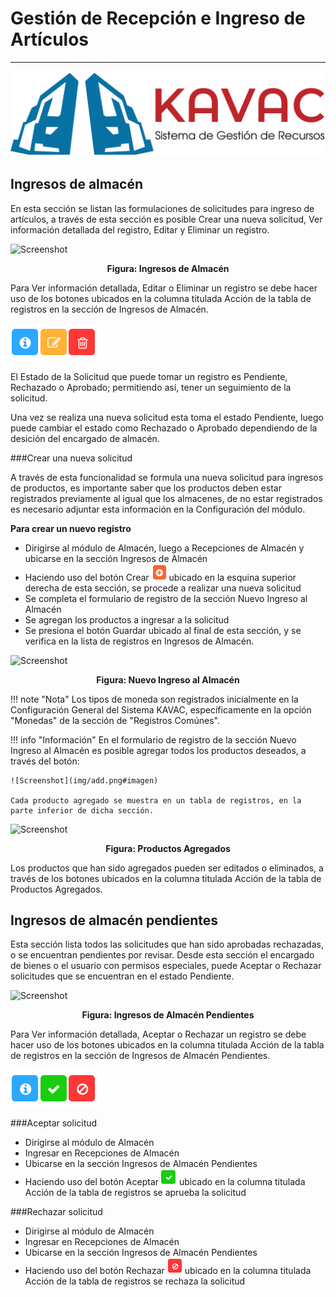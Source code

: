 # Gestión de Recepción e Ingreso de Artículos 
*********************************************

![Screenshot](img/logokavac.png#imagen)

## Ingresos de almacén 

En esta sección se listan las formulaciones de solicitudes para ingreso de artículos, a través de esta sección es posible Crear una nueva solicitud, Ver información detallada del registro, Editar y Eliminar un registro. 

![Screenshot](/img/figure_ingreso.png)<div style="text-align: center;font-weight: bold">Figura: Ingresos de Almacén</div>

Para Ver información detallada, Editar o Eliminar un registro se debe hacer uso de los botones ubicados en la columna titulada Acción de la tabla de registros en la sección de Ingresos de Almacén.

![Screenshot](img/manage.png#imagen)

El Estado de la Solicitud que puede tomar un registro es Pendiente, Rechazado o Aprobado;  permitiendo así, tener un seguimiento de la solicitud. 

Una vez se realiza una nueva solicitud esta toma el estado Pendiente, luego puede cambiar el estado como Rechazado o Aprobado dependiendo de la desición del encargado de almacén.   

###Crear una nueva solicitud

A través de esta funcionalidad se formula una nueva solicitud para ingresos de productos, es importante saber que los productos deben estar registrados previamente al igual que los almacenes,	de no estar registrados es necesario adjuntar esta información en la Configuración del módulo.  

**Para crear un nuevo registro**

- Dirigirse al módulo de Almacén, luego a Recepciones de Almacén y ubicarse en la sección Ingresos de Almacén
- Haciendo uso del botón Crear ![Screenshot](img/create.png#imagen)
ubicado en la esquina superior derecha de esta sección, se procede a realizar una nueva solicitud
- Se completa el formulario de registro de la sección Nuevo Ingreso al Almacén
- Se agregan los productos a ingresar a la solicitud 
- Se presiona el botón Guardar ubicado al final de esta sección, y se verifica en la lista de registros en Ingresos de Almacén.

![Screenshot](/img/figure_nuevoingreso.png)<div style="text-align: center;font-weight: bold">Figura: Nuevo Ingreso al Almacén</div>

!!! note "Nota"
	Los tipos de moneda son registrados inicialmente en la Configuración General del Sistema KAVAC, específicamente en la opción "Monedas" de la sección de "Registros Comúnes".
	
!!! info "Información"
	En el formulario de registro de la sección Nuevo Ingreso al Almacén es posible agregar todos los productos deseados, a través del botón:

	![Screenshot](img/add.png#imagen)

	Cada producto agregado se muestra en un tabla de registros, en la parte inferior de dicha sección.

![Screenshot](/img/figure_productosingresar.png)<div style="text-align: center;font-weight: bold">Figura: Productos Agregados</div>


Los productos que han sido agregados pueden ser editados o eliminados, a través de los botones ubicados en la columna titulada Acción de la tabla de Productos Agregados.  

## Ingresos de almacén pendientes

Esta sección lista todos las solicitudes que han sido aprobadas rechazadas, o se encuentran pendientes por revisar.	Desde esta sección el encargado de bienes o el usuario con permisos especiales, puede Aceptar o Rechazar solicitudes que se encuentran en el estado Pendiente.

![Screenshot](/img/solicitudes_pendientes.png)<div style="text-align: center;font-weight: bold">Figura: Ingresos de Almacén Pendientes</div>

Para Ver información detallada, Aceptar o Rechazar un registro se debe hacer uso de los botones ubicados en la columna titulada Acción de la tabla de registros en la sección de Ingresos de Almacén Pendientes.

![Screenshot](img/manage_1.png#imagen)


###Aceptar solicitud

- Dirigirse al módulo de Almacén 
- Ingresar en Recepciones de Almacén
- Ubicarse en la sección Ingresos de Almacén Pendientes 
- Haciendo uso del botón Aceptar ![Screenshot](img/approve.png#imagen)
ubicado en la columna titulada Acción de la tabla de registros se aprueba la solicitud


###Rechazar solicitud

- Dirigirse al módulo de Almacén 
- Ingresar en Recepciones de Almacén
- Ubicarse en la sección Ingresos de Almacén Pendientes 
- Haciendo uso del botón Rechazar ![Screenshot](img/disapprove.png#imagen)
ubicado en la columna titulada Acción de la tabla de registros se rechaza la solicitud
























   